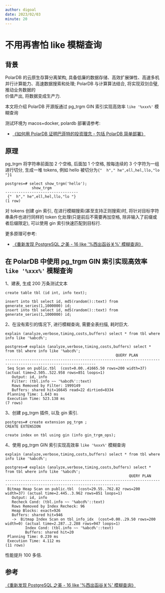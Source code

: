 ```yaml
---
author: digoal
date: 2023/02/03
minute: 20
---
```


# 不用再害怕 like 模糊查询

<ArticleInfo :frontmatter=$frontmatter></ArticleInfo>

## 背景

PolarDB 的云原生存算分离架构, 具备低廉的数据存储、高效扩展弹性、高速多机并行计算能力、高速数据搜索和处理; PolarDB 与计算算法结合, 将实现双剑合璧, 推动业务数据的  
价值产出, 将数据变成生产力.

本文将介绍 PolarDB 开源版通过 pg_trgm GIN 索引实现高效率 `like '%xxx%'` 模糊查询

测试环境为 macos+docker, polardb 部署请参考:

- [《如何用 PolarDB 证明巴菲特的投资理念 - 包括 PolarDB 简单部署》](https://github.com/digoal/blog/blob/master/202209/20220908_02.md)

## 原理

pg_trgm 将字符串前面加 2 个空格, 后面加 1 个空格, 按每连续的 3 个字符为一组进行切分, 生成一堆 tokens, 例如 hello 被切分为`{"  h"," he",ell,hel,llo,"lo "}1`

```
postgres=# select show_trgm('hello');
            show_trgm
---------------------------------
 {"  h"," he",ell,hel,llo,"lo "}
(1 row)
```

对 tokens 创建 gin 索引, 在进行模糊搜索(甚至支持正则搜索)时, 将针对目标字符串条件也进行同样的 token 化处理(只是前后不需要再加空格, 除非输入了前缀或者后缀限定), 可以使用 gin 索引快速匹配到目标行.

更多原理可参考:

- [《重新发现 PostgreSQL 之美 - 16 like '%西出函谷关%' 模糊查询》](https://github.com/digoal/blog/blob/master/202106/20210607_01.md)

## 在 PolarDB 中使用 pg_trgm GIN 索引实现高效率 `like '%xxx%'` 模糊查询

1、建表, 生成 200 万条测试文本

```
create table tbl (id int, info text);

insert into tbl select id, md5(random()::text) from generate_series(1,1000000) id;
insert into tbl select id, md5(random()::text) from generate_series(1,1000000) id;
```

2、在没有索引的情况下, 进行模糊查询, 需要全表扫描, 耗时巨大.

```
explain (analyze,verbose,timing,costs,buffers) select * from tbl where info like '%abcd%';

postgres=# explain (analyze,verbose,timing,costs,buffers) select * from tbl where info like '%abcd%';
                                                  QUERY PLAN
---------------------------------------------------------------------------------------------------------------
 Seq Scan on public.tbl  (cost=0.00..41665.50 rows=200 width=37) (actual time=2.505..522.958 rows=851 loops=1)
   Output: id, info
   Filter: (tbl.info ~~ '%abcd%'::text)
   Rows Removed by Filter: 1999149
   Buffers: shared hit=16645 read=22 dirtied=8334
 Planning Time: 1.643 ms
 Execution Time: 523.138 ms
(7 rows)
```

3、创建 pg_trgm 插件, 以及 gin 索引.

```
postgres=# create extension pg_trgm ;
CREATE EXTENSION

create index on tbl using gin (info gin_trgm_ops);
```

4、使用 pg_trgm GIN 索引实现高效率 `like '%xxx%'` 模糊查询

```
explain (analyze,verbose,timing,costs,buffers) select * from tbl where info like '%abcd%';

postgres=# explain (analyze,verbose,timing,costs,buffers) select * from tbl where info like '%abcd%';
                                                        QUERY PLAN
--------------------------------------------------------------------------------------------------------------------------
 Bitmap Heap Scan on public.tbl  (cost=29.55..762.82 rows=200 width=37) (actual time=2.445..3.962 rows=851 loops=1)
   Output: id, info
   Recheck Cond: (tbl.info ~~ '%abcd%'::text)
   Rows Removed by Index Recheck: 96
   Heap Blocks: exact=926
   Buffers: shared hit=946
   ->  Bitmap Index Scan on tbl_info_idx  (cost=0.00..29.50 rows=200 width=0) (actual time=2.287..2.288 rows=947 loops=1)
         Index Cond: (tbl.info ~~ '%abcd%'::text)
         Buffers: shared hit=20
 Planning Time: 0.239 ms
 Execution Time: 4.112 ms
(11 rows)
```

性能提升 100 多倍.

## 参考

[《重新发现 PostgreSQL 之美 - 16 like '%西出函谷关%' 模糊查询》](https://github.com/digoal/blog/blob/master/202106/20210607_01.md)
